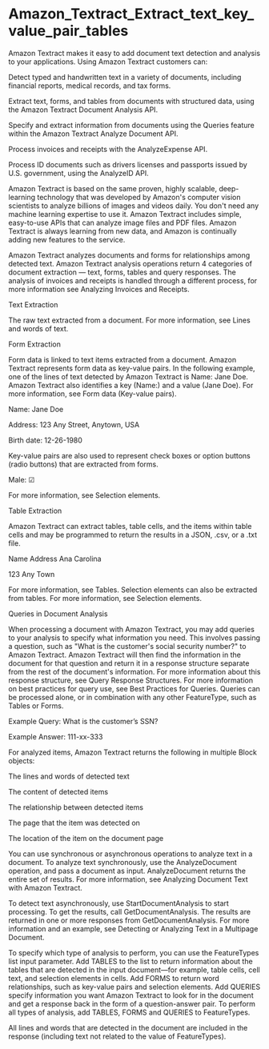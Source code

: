 # Amazon_Textract_Extract_text_key_value_pair_tables

Amazon Textract makes it easy to add document text detection and analysis to your applications. Using Amazon Textract customers can:

Detect typed and handwritten text in a variety of documents, including financial reports, medical records, and tax forms.

Extract text, forms, and tables from documents with structured data, using the Amazon Textract Document Analysis API.

Specify and extract information from documents using the Queries feature within the Amazon Textract Analyze Document API.

Process invoices and receipts with the AnalyzeExpense API.

Process ID documents such as drivers licenses and passports issued by U.S. government, using the AnalyzeID API.

Amazon Textract is based on the same proven, highly scalable, deep-learning technology that was developed by Amazon's computer vision scientists to analyze billions of images and videos daily. You don't need any machine learning expertise to use it. Amazon Textract includes simple, easy-to-use APIs that can analyze image files and PDF files. Amazon Textract is always learning from new data, and Amazon is continually adding new features to the service.

Amazon Textract analyzes documents and forms for relationships among detected text. Amazon Textract analysis operations return 4 categories of document extraction — text, forms, tables and query responses. The analysis of invoices and receipts is handled through a different process, for more information see Analyzing Invoices and Receipts.

Text Extraction

The raw text extracted from a document. For more information, see Lines and words of text.

Form Extraction

Form data is linked to text items extracted from a document. Amazon Textract represents form data as key-value pairs. In the following example, one of the lines of text detected by Amazon Textract is Name: Jane Doe. Amazon Textract also identifies a key (Name:) and a value (Jane Doe). For more information, see Form data (Key-value pairs).

Name: Jane Doe

Address: 123 Any Street, Anytown, USA

Birth date: 12-26-1980

Key-value pairs are also used to represent check boxes or option buttons (radio buttons) that are extracted from forms.

Male: ☑

For more information, see Selection elements.

Table Extraction

Amazon Textract can extract tables, table cells, and the items within table cells and may be programmed to return the results in a JSON, .csv, or a .txt file.

Name	Address
Ana Carolina

123 Any Town

For more information, see Tables. Selection elements can also be extracted from tables. For more information, see Selection elements.

Queries in Document Analysis

When processing a document with Amazon Textract, you may add queries to your analysis to specify what information you need. This involves passing a question, such as "What is the customer's social security number?" to Amazon Textract. Amazon Textract will then find the information in the document for that question and return it in a response structure separate from the rest of the document's information. For more information about this response structure, see Query Response Structures. For more information on best practices for query use, see Best Practices for Queries. Queries can be processed alone, or in combination with any other FeatureType, such as Tables or Forms.

Example Query: What is the customer’s SSN?

Example Answer: 111-xx-333

For analyzed items, Amazon Textract returns the following in multiple Block objects:

The lines and words of detected text

The content of detected items

The relationship between detected items

The page that the item was detected on

The location of the item on the document page

You can use synchronous or asynchronous operations to analyze text in a document. To analyze text synchronously, use the AnalyzeDocument operation, and pass a document as input. AnalyzeDocument returns the entire set of results. For more information, see Analyzing Document Text with Amazon Textract.

To detect text asynchronously, use StartDocumentAnalysis to start processing. To get the results, call GetDocumentAnalysis. The results are returned in one or more responses from GetDocumentAnalysis. For more information and an example, see Detecting or Analyzing Text in a Multipage Document.

To specify which type of analysis to perform, you can use the FeatureTypes list input parameter. Add TABLES to the list to return information about the tables that are detected in the input document—for example, table cells, cell text, and selection elements in cells. Add FORMS to return word relationships, such as key-value pairs and selection elements. Add QUERIES specify information you want Amazon Textract to look for in the document and get a response back in the form of a question-answer pair. To perform all types of analysis, add TABLES, FORMS and QUERIES to FeatureTypes.

All lines and words that are detected in the document are included in the response (including text not related to the value of FeatureTypes).
